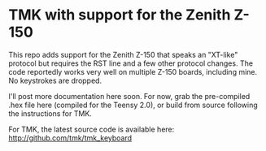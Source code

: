 TMK with support for the Zenith Z-150
=====================================

This repo adds support for the Zenith Z-150 that speaks an "XT-like" protocol but requires the RST line and a few other protocol changes.  The code reportedly works very well on multiple Z-150 boards, including mine.  No keystrokes are dropped.

I'll post more documentation here soon.  For now, grab the pre-compiled .hex file here (compiled for the Teensy 2.0), or build from source following the instructions for TMK.  

For TMK, the latest source code is available here: <http://github.com/tmk/tmk_keyboard>
